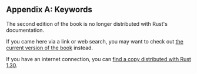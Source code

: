## Appendix A: Keywords

The second edition of the book is no longer distributed with Rust's documentation.

If you came here via a link or web search, you may want to check out [the current
version of the book](../appendix-01-keywords.html) instead.

If you have an internet connection, you can [find a copy distributed with
Rust
1.30](https://doc.rust-lang.org/1.30.0/book/second-edition/appendix-01-keywords.html).
